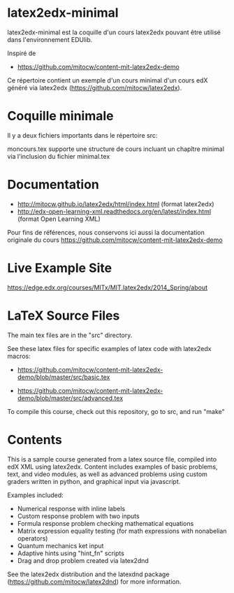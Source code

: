 latex2edx-minimal
=================

latex2edx-minimal est la coquille d'un cours latex2edx pouvant être utilisé dans l'environnement EDUlib.

Inspiré de
* https://github.com/mitocw/content-mit-latex2edx-demo

Ce répertoire contient un exemple d'un cours minimal d'un cours edX généré via latex2edx (https://github.com/mitocw/latex2edx).

Coquille minimale
=================

Il y a deux fichiers importants dans le répertoire src:

moncours.tex supporte une structure de cours incluant un chapître minimal via l'inclusion du fichier minimal.tex


Documentation
=============

* http://mitocw.github.io/latex2edx/html/index.html (format latex2edx)
* http://edx-open-learning-xml.readthedocs.org/en/latest/index.html (format Open Learning XML)

Pour fins de références, nous conservons ici aussi la documentation originale du cours https://github.com/mitocw/content-mit-latex2edx-demo 

Live Example Site
=================

https://edge.edx.org/courses/MITx/MIT.latex2edx/2014_Spring/about

LaTeX Source Files
==================

The main tex files are in the "src" directory.

See these latex files for specific examples of latex code with latex2edx macros:

* https://github.com/mitocw/content-mit-latex2edx-demo/blob/master/src/basic.tex

* https://github.com/mitocw/content-mit-latex2edx-demo/blob/master/src/advanced.tex

To compile this course, check out this repository, go to src, and run "make"

Contents
========

This is a sample course generated from a latex source file, compiled
into edX XML using latex2edx. Content includes examples of basic
problems, text, and video modules, as well as advanced problems using
custom graders written in python, and graphical input via javascript.

Examples included:

* Numerical response with inline labels
* Custom response problem with two inputs
* Formula response problem checking mathematical equations
* Matrix expression equality testing (for math expressions with nonabelian operators)
* Quantum mechanics ket input
* Adaptive hints using "hint_fn" scripts
* Drag and drop problem created via latex2dnd

See the latex2edx distribution and the latexdnd package (https://github.com/mitocw/latex2dnd) for more information.
